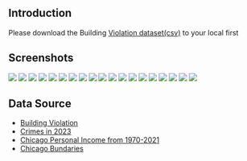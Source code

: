 ## Introduction
Please download the Building [Violation dataset(csv)](#data-source) to your local first

## Screenshots
<img src="./screenshots/1-1-1.png">
<img src="./screenshots/1-1-2.png">
<img src="./screenshots/1-1-3.png">
<img src="./screenshots/1-1-4.png">
<img src="./screenshots/folium_map.png">
<img src="./screenshots/1-2-1.png">
<img src="./screenshots/1-2-2.png">
<img src="./screenshots/2-1-1.png">
<img src="./screenshots/2-1-1(1).png">
<img src="./screenshots/2-2-1.png">
<img src="./screenshots/2-2-2.png">
<img src="./screenshots/2-3-2.png">
<img src="./screenshots/2-4-1.png">
<img src="./screenshots/2-4-1(1).png">
<img src="./screenshots/2-4-2(1).png">
<img src="./screenshots/3-1-1.png">
<img src="./screenshots/3-1-2.png">
<img src="./screenshots/4-1-1.png">
<img src="./screenshots/4-1-2.png">

## Data Source 
- [Building Violation](https://data.cityofchicago.org/Buildings/Building-Violations/22u3-xenr)
- [Crimes in 2023](https://data.cityofchicago.org/Public-Safety/Crimes-2023/xguy-4ndq)
- [Chicago Personal Income from 1970-2021](https://fred.stlouisfed.org/series/CHIC917PCPI)
- [Chicago Bundaries](https://fmiranda.me/courses/cs424-fall-2023/lab-1/boundaries-zipcode.geojson)
